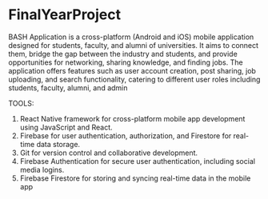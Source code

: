 # FinalYearProject

BASH Application is a cross-platform (Android and iOS) mobile application designed for 
students, faculty, and alumni of universities. It aims to connect them, bridge the gap between 
the industry and students, and provide opportunities for networking, sharing knowledge, and 
finding jobs. The application offers features such as user account creation, post sharing, job 
uploading, and search functionality, catering to different user roles including students, faculty, 
alumni, and admin

TOOLS:
1. React Native framework for cross-platform mobile app development using JavaScript 
and React.
2. Firebase for user authentication, authorization, and Firestore for real-time data storage.
3. Git for version control and collaborative development.
4. Firebase Authentication for secure user authentication, including social media logins.
5. Firebase Firestore for storing and syncing real-time data in the mobile app
